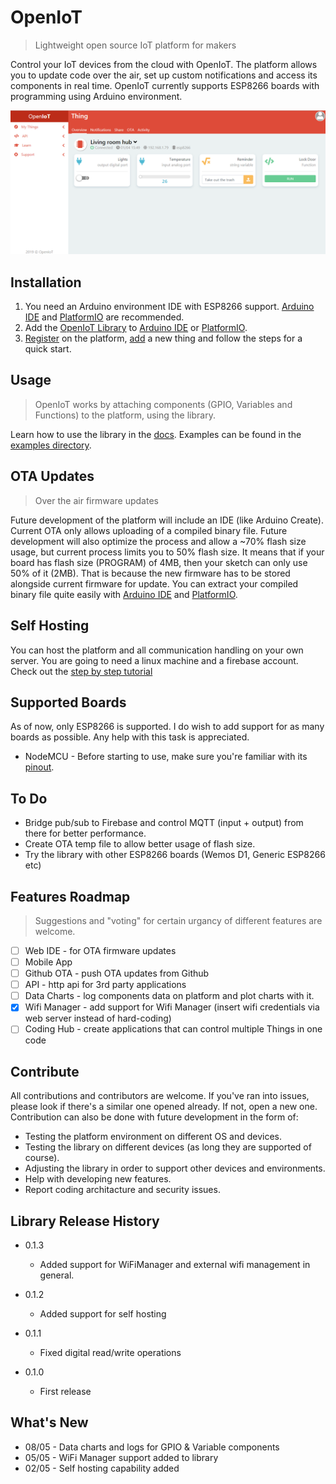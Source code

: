 # OpenIoT
> Lightweight open source IoT platform for makers

Control your IoT devices from the cloud with OpenIoT. The platform allows you to update code over the air, set up custom notifications and access its components in real time. OpenIoT currently supports ESP8266 boards with programming using Arduino environment.

![](screenshot.png)

## Installation
1. You need an Arduino environment IDE with ESP8266 support. [Arduino IDE][Arduino-IDE] and [PlatformIO][PlatformIO] are recommended.
2. Add the [OpenIoT Library](https://github.com/ItayRosen/OpenIoT/releases) to [Arduino IDE][ArduinoIDEUploadLibrary] or [PlatformIO][PlatformIOUploadLibrary].
3. [Register][Register] on the platform, [add][Add] a new thing and follow the steps for a quick start.

## Usage
> OpenIoT works by attaching components (GPIO, Variables and Functions) to the platform, using the library.

Learn how to use the library in the [docs](https://github.com/ItayRosen/OpenIoT/tree/master/docs/library). Examples can be found in the [examples directory](https://github.com/ItayRosen/OpenIoT/tree/master/examples).

## OTA Updates
> Over the air firmware updates

Future development of the platform will include an IDE (like Arduino Create). Current OTA only allows uploading of a compiled binary file. Future development will also optimize the process and allow a ~70% flash size usage, but current process limits you to 50% flash size. It means that if your board has flash size (PROGRAM) of 4MB, then your sketch can only use 50% of it (2MB). That is because the new firmware has to be stored alongside current firmware for update. You can extract your compiled binary file quite easily with [Arduino IDE][Arduino-IDE-Binary] and [PlatformIO][PlatformIO-Binary].

## Self Hosting
You can host the platform and all communication handling on your own server. You are going to need a linux machine and a firebase account. Check out the [step by step tutorial](docs/self-hosting)

## Supported Boards 
As of now, only ESP8266 is supported. I do wish to add support for as many boards as possible. Any help with this task is appreciated.

* NodeMCU - Before starting to use, make sure you're familiar with its [pinout][nodemcu-pinout].

## To Do
* Bridge pub/sub to Firebase and control MQTT (input + output) from there for better performance.
* Create OTA temp file to allow better usage of flash size.
* Try the library with other ESP8266 boards (Wemos D1, Generic ESP8266 etc)

## Features Roadmap
> Suggestions and "voting" for certain urgancy of different features are welcome.

- [ ] Web IDE - for OTA firmware updates
- [ ] Mobile App
- [ ] Github OTA - push OTA updates from Github
- [ ] API - http api for 3rd party applications
- [ ] Data Charts - log components data on platform and plot charts with it.
- [X] Wifi Manager - add support for Wifi Manager (insert wifi credentials via web server instead of hard-coding)
- [ ] Coding Hub - create applications that can control multiple Things in one code

## Contribute
All contributions and contributors are welcome. If you've ran into issues, please look if there's a similar one opened already. If not, open a new one. Contribution can also be done with future development in the form of:

* Testing the platform environment on different OS and devices.
* Testing the library on different devices (as long they are supported of course).
* Adjusting the library in order to support other devices and environments.
* Help with developing new features.
* Report coding architacture and security issues.

## Library Release History

* 0.1.3
   * Added support for WiFiManager and external wifi management in general.

* 0.1.2
   * Added support for self hosting

* 0.1.1
   * Fixed digital read/write operations

* 0.1.0
    * First release
    
## What's New

* 08/05 - Data charts and logs for GPIO & Variable components
* 05/05 - WiFi Manager support added to library
* 02/05 - Self hosting capability added


<!-- Markdown links -->
[Arduino-IDE]: https://www.instructables.com/id/Quick-Start-to-Nodemcu-ESP8266-on-Arduino-IDE/
[PlatformIO]: https://www.instructables.com/id/Introducing-PlatformIO-for-ESP8266/
[Register]: https://platform.openiot.xyz/Register
[Add]: https://platform.openiot.xyz/Newthing
[Arduino-IDE-Binary]: https://randomnerdtutorials.com/bin-binary-files-sketch-arduino-ide/
[PlatformIO-Binary]: https://www.instructables.com/id/Exporting-Binary-bin-File-From-PlatformIO/
[nodemcu-pinout]: https://www.instructables.com/id/NodeMCU-ESP8266-Details-and-Pinout/
[PlatformIOUploadLibrary]: https://community.platformio.org/t/trying-to-understand-how-to-install-custom-local-library/3031/7
[ArduinoIDEUploadLibrary]: https://www.arduino.cc/en/guide/libraries/

